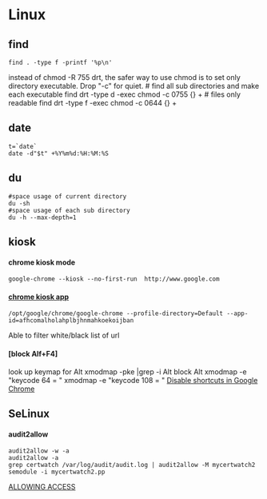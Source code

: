 # Linux

## find
    find . -type f -printf '%p\n'
instead of chmod -R 755 drt, the safer way to use chmod is to set only directory executable. Drop "-c" for quiet.
    # find all sub directories and make each executable
    find drt -type d -exec chmod -c 0755 {} +
    # files only readable
    find drt -type f -exec chmod -c 0644 {} +

## date
    t=`date`
    date -d"$t" +%Y%m%d:%H:%M:%S

## du
    #space usage of current directory
    du -sh
    #space usage of each sub directory
    du -h --max-depth=1
    

## kiosk
#### chrome kiosk mode
    google-chrome --kiosk --no-first-run  http://www.google.com 
#### [chrome kiosk app](http://github.com/matt-cook/kiosk)
    /opt/google/chrome/google-chrome --profile-directory=Default --app-id=afhcomalholahplbjhnmahkoekoijban
Able to filter white/black list of url
#### [block Alf+F4]
look up keymap for Alt
    xmodmap -pke |grep -i Alt
block Alt
    xmodmap -e "keycode 64 = "
    xmodmap -e "keycode 108 = "
[Disable shortcuts in Google Chrome](http://stackoverflow.com/questions/5637530/disable-shortcuts-in-google-chrome)

## SeLinux
#### audit2allow
    audit2allow -w -a
    audit2allow -a
    grep certwatch /var/log/audit/audit.log | audit2allow -M mycertwatch2
    semodule -i mycertwatch2.pp
[ALLOWING ACCESS](https://access.redhat.com/documentation/en-us/red_hat_enterprise_linux/6/html/security-enhanced_linux/sect-security-enhanced_linux-fixing_problems-allowing_access_audit2allow)
